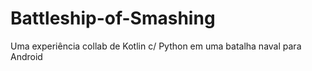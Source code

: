 # Battleship-of-Smashing
Uma experiência collab de Kotlin c/ Python em uma batalha naval para Android

